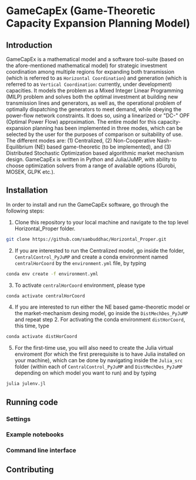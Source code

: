 # GameCapEx (Game-Theoretic Capacity Expansion Planning Model)

## Introduction

GameCapEx is a mathematical model and a software tool-suite (based on the afore-mentioned mathematical model) for strategic investment coordination among multiple regions for expanding both transmission (which is referred to as `Horizontal Coordination`) and generation (which is referred to as `Vertical Coordination`: currently, under development) capacities. It models the problem as a Mixed Integer Linear Programming (MILP) problem and solves both the optimal investment at building new transmission lines and generators, as well as, the operational problem of optimally dispatching the generators to meet demand, while obeying the power-flow network constraints. It does so, using a linearized or "DC-" OPF (Optimal Power Flow) approximation. The entire model for this capacity-expansion planning has been implemented in three modes, which can be selected by the user for the purposes of comparison or suitability of use. The different modes are: (1) Centralized, (2) Non-Cooperative Nash-Equilibrium (NE) based game-theoretic (to be implemented), and (3) Distributed Stochastic Optimization based algorithmic market mechanism design. GameCapEx is written in Python and Julia/JuMP, with ability to choose optimization solvers from a range of available options (Gurobi, MOSEK, GLPK etc.).

## Installation
In order to install and run the GameCapEx software, go through the following steps: 
1. Clone this repository to your local machine and navigate to the top level Horizontal_Proper folder.

```sh
git clone https://github.com/sambuddhac/Horizontal_Proper.git
```

2. If you are interested to run the Centralized model, go inside the folder, `CentralControl_PyJuMP` and create a conda environment named `centralHorCoord` by the `environment.yml` file, by typing

```sh
conda env create -f environment.yml
```

3. To activate `centralHorCoord` environment, please type

```sh
conda activate centralHorCoord
```

4. If you are interested to run either the NE based game-theoretic model or the market-mechanism desing model, go inside the `DistMechDes_PyJuMP` and repeat step 2. For activating the conda environment `distHorCoord`, this time, type

```sh
conda activate distHorCoord
```

5. For the first-time use, you will also need to create the Julia virtual enviroment (for which the first prerequisite is to have Julia installed on your machine), which can be done by navigating inside the `Julia_src` folder (within each of `CentralControl_PyJuMP` and `DistMechDes_PyJuMP` depending on which model you want to run) and by typing

```sh
julia julenv.jl
```

## Running code

### Settings



### Example notebooks



### Command line interface


## Contributing

